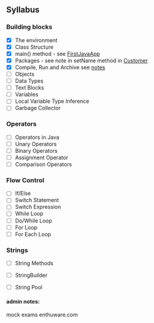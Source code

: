 ## Syllabus

### Building blocks
- [x] The environment
- [x] Class Structure
- [x] main() method - see [FirstJavaApp](src/main/java/FirstJavaApp.java)
- [x] Packages - see note in setName method in [Customer](src/main/java/basics/access/customer/Customer.java)
- [x] Compile, Run and Archive see [notes](CompileRunArchive.md)
- [ ] Objects
- [ ] Data Types
- [ ] Text Blocks
- [ ] Variables
- [ ] Local Variable Type Inference
- [ ] Garbage Collector

### Operators
- [ ] Operators in Java
- [ ] Unary Operators
- [ ] Binary Operators
- [ ] Assignment Operator
- [ ] Comparison Operators

### Flow Control
- [ ] If/Else
- [ ] Switch Statement
- [ ] Switch Expression
- [ ] While Loop
- [ ] Do/While Loop
- [ ] For Loop
- [ ] For Each Loop

### Strings
- [ ] String Methods
- [ ] StringBuilder
- [ ] String Pool





#### admin notes:
mock exams enthuware.com